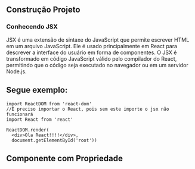 ## Construção Projeto

### Conhecendo JSX
JSX é uma extensão de sintaxe do JavaScript que permite escrever HTML em um arquivo JavaScript. Ele é usado principalmente em React para descrever a interface do usuário em forma de componentes. O JSX é transformado em código JavaScript válido pelo compilador do React, permitindo que o código seja executado no navegador ou em um servidor Node.js.
## Segue exemplo:

```react
import ReactDOM from 'react-dom'
//É preciso importar o React, pois sem este importe o jsx não funcionará
import React from 'react'

ReactDOM.render(
  <div>Ola React!!!!</div>,
  document.getElementById('root'))

```

## Componente com Propriedade





